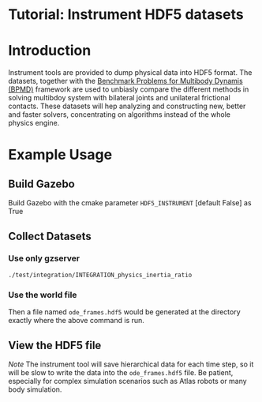 # Tutorial: Instrument HDF5 datasets

# Introduction

Instrument tools are provided to dump physical data into HDF5 format. The datasets, together with the [Benchmark Problems for Multibody Dynamis (BPMD)](https://grasp.robotics.cs.rpi.edu/bpmd/) framework are used to unbiasly compare the different methods in solving multibdoy system with bilateral joints and unilateral frictional contacts. These datasets will hep analyzing and constructing new, better and faster solvers, concentrating on algorithms instead of the whole physics engine.

# Example Usage
## Build Gazebo
Build Gazebo with the cmake parameter `HDF5_INSTRUMENT` [default False] as True
 

## Collect Datasets
### Use only gzserver

~~~
./test/integration/INTEGRATION_physics_inertia_ratio
~~~

### Use the world file
 


Then a file named `ode_frames.hdf5` would be generated at the directory exactly where the above command is run.

## View the HDF5 file
 
*Note* The instrument tool will save hierarchical data for each time step, so it will be slow to write the data into the `ode_frames.hdf5` file. Be patient, especially for complex simulation scenarios such as Atlas robots or many body simulation.



